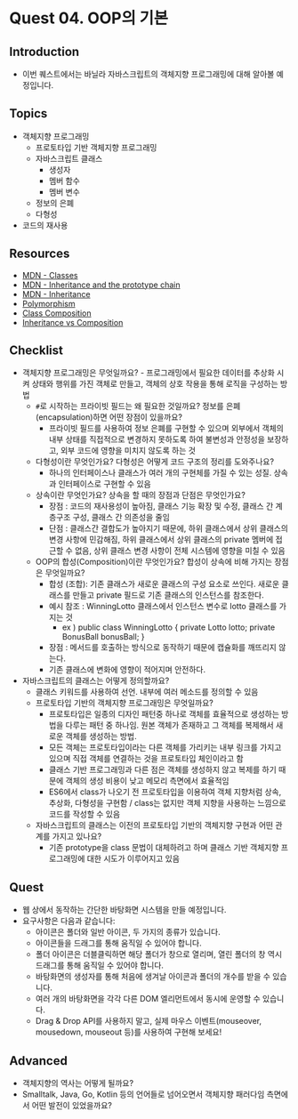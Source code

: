 # Quest 04. OOP의 기본

## Introduction
* 이번 퀘스트에서는 바닐라 자바스크립트의 객체지향 프로그래밍에 대해 알아볼 예정입니다.

## Topics
* 객체지향 프로그래밍
  * 프로토타입 기반 객체지향 프로그래밍
  * 자바스크립트 클래스
    * 생성자
    * 멤버 함수
    * 멤버 변수
  * 정보의 은폐
  * 다형성
* 코드의 재사용

## Resources
* [MDN - Classes](https://developer.mozilla.org/ko/docs/Web/JavaScript/Reference/Classes)
* [MDN - Inheritance and the prototype chain](https://developer.mozilla.org/ko/docs/Web/JavaScript/Inheritance_and_the_prototype_chain)
* [MDN - Inheritance](https://developer.mozilla.org/ko/docs/Learn/JavaScript/Objects/Inheritance)
* [Polymorphism](https://medium.com/@viktor.kukurba/object-oriented-programming-in-javascript-3-polymorphism-fb564c9f1ce8)
* [Class Composition](https://alligator.io/js/class-composition/)
* [Inheritance vs Composition](https://woowacourse.github.io/javable/post/2020-05-18-inheritance-vs-composition/)

## Checklist
* 객체지향 프로그래밍은 무엇일까요? - 프로그래밍에서 필요한 데이터를 추상화 시켜 상태와 행위를 가진 객체로 만들고, 객체의 상호 작용을 통해 로직을 구성하는 방법
  * `#`로 시작하는 프라이빗 필드는 왜 필요한 것일까요? 정보를 은폐(encapsulation)하면 어떤 장점이 있을까요? 
    - 프라이빗 필드를 사용하여 정보 은폐를 구현할 수 있으며 외부에서 객체의 내부 상태를 직접적으로 변경하지 못하도록 하여 불변성과 안정성을 보장하고, 외부 코드에 영향을 미치지 않도록 하는 것
  * 다형성이란 무엇인가요? 다형성은 어떻게 코드 구조의 정리를 도와주나요?
    - 하나의 인터페이스나 클래스가 여러 개의 구현체를 가질 수 있는 성질. 상속과 인터페이스로 구현할 수 있음 
  * 상속이란 무엇인가요? 상속을 할 때의 장점과 단점은 무엇인가요?
    - 장점 : 코드의 재사용성이 높아짐, 클래스 기능 확장 및 수정, 클래스 간 계층구조 구성, 클래스 간 의존성을 줄임
    - 단점 : 클래스간 결합도가 높아지기 때문에, 하위 클래스에서 상위 클래스의 변경 사항에 민감해짐, 하위 클래스에서 상위 클래스의 private 멤버에 접근할 수 없음, 상위 클래스 변경 사항이 전체 시스템에 영향을 미칠 수 있음
  * OOP의 합성(Composition)이란 무엇인가요? 합성이 상속에 비해 가지는 장점은 무엇일까요? 
    - 합성 (조합): 기존 클래스가 새로운 클래스의 구성 요소로 쓰인다. 새로운 클래스를 만들고 private 필드로 기존 클래스의 인스턴스를 참조한다.
    - 예시 참조 : WinningLotto 클래스에서 인스턴스 변수로 lotto 클래스를 가지는 것
      - ex ) public class WinningLotto {
              private Lotto lotto;
              private BonusBall bonusBall;
      }
    - 장점 : 메서드를 호출하는 방식으로 동작하기 때문에 캡슐화를 깨뜨리지 않는다.
    -  기존 클래스에 변화에 영향이 적어지며 안전하다.
* 자바스크립트의 클래스는 어떻게 정의할까요?
    - 클래스 키워드를 사용하여 선언. 내부에 여러 메소드를 정의할 수 있음 
  * 프로토타입 기반의 객체지향 프로그래밍은 무엇일까요?
    - 프로토타입은 일종의 디자인 패턴중 하나로 객체를 효율적으로 생성하는 방법을 다루는 패턴 중 하나임. 원본 객체가 존재하고 그 객체를 복제해서 새로운 객체를 생성하는 방법.
    - 모든 객체는 프로토타입이라는 다른 객체를 가리키는 내부 링크를 가지고 있으며 직접 객체를 연결하는 것을 프로토타입 체인이라고 함
    - 클래스 기반 프로그래밍과 다른 점은 객체를 생성하지 않고 복제를 하기 때문에 객체의 생성 비용이 낮고 메모리 측면에서 효율적임
    - ES6에서 class가 나오기 전 프로토타입을 이용하여 객체 지향처럼 상속, 추상화, 다형성을 구현함 / class는 없지만 객체 지향을 사용하는 느낌으로 코드를 작성할 수 있음
  * 자바스크립트의 클래스는 이전의 프로토타입 기반의 객체지향 구현과 어떤 관계를 가지고 있나요?
    - 기존 prototype을 class 문법이 대체하려고 하며 클래스 기반 객체지향 프로그래밍에 대한 시도가 이루어지고 있음

## Quest
* 웹 상에서 동작하는 간단한 바탕화면 시스템을 만들 예정입니다.
* 요구사항은 다음과 같습니다:
  * 아이콘은 폴더와 일반 아이콘, 두 가지의 종류가 있습니다.
  * 아이콘들을 드래그를 통해 움직일 수 있어야 합니다.
  * 폴더 아이콘은 더블클릭하면 해당 폴더가 창으로 열리며, 열린 폴더의 창 역시 드래그를 통해 움직일 수 있어야 합니다.
  * 바탕화면의 생성자를 통해 처음에 생겨날 아이콘과 폴더의 개수를 받을 수 있습니다.
  * 여러 개의 바탕화면을 각각 다른 DOM 엘리먼트에서 동시에 운영할 수 있습니다.
  * Drag & Drop API를 사용하지 말고, 실제 마우스 이벤트(mouseover, mousedown, mouseout 등)를 사용하여 구현해 보세요!

## Advanced
* 객체지향의 역사는 어떻게 될까요?
* Smalltalk, Java, Go, Kotlin 등의 언어들로 넘어오면서 객체지향 패러다임 측면에서 어떤 발전이 있었을까요?
